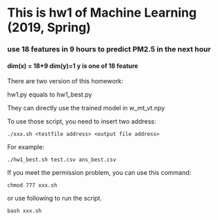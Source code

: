 # This is hw1 of Machine Learning (2019, Spring)
### use 18 features in 9 hours to predict PM2.5 in the next hour 
#### dim(x) = 18*9 dim(y)=1 y is one of 18 feature  

There are two version of this homework:

hw1.py equals to hw1_best.py

They can directly use the trained model in w_mt_vt.npy 

To use those script, you need to insert two address:
```
./xxx.sh <testfile address> <output file address>
```
For example:
```
./hw1_best.sh test.csv ans_best.csv
 ```
If you meet the permission problem, you can use this command:
```
chmod 777 xxx.sh
```
or use following to run the script.
```
bash xxx.sh
```
